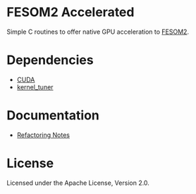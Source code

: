 
# FESOM2 Accelerated

Simple C routines to offer native GPU acceleration to [FESOM2](https://github.com/FESOM/fesom2/).

# Dependencies

- [CUDA](https://developer.nvidia.com/cuda-downloads)
- [kernel_tuner](https://github.com/benvanwerkhoven/kernel_tuner)

# Documentation

- [Refactoring Notes](docs/refactoring.md)

# License

Licensed under the Apache License, Version 2.0.

